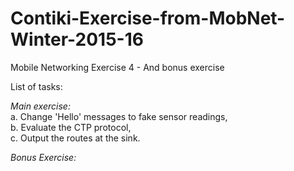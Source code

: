 # Contiki-Exercise-from-MobNet-Winter-2015-16
Mobile Networking Exercise 4 - And bonus exercise

List of tasks:

*Main exercise:*  
a. Change 'Hello' messages to fake sensor readings,  
b. Evaluate the CTP protocol,  
c. Output the routes at the sink.

*Bonus Exercise:*  
